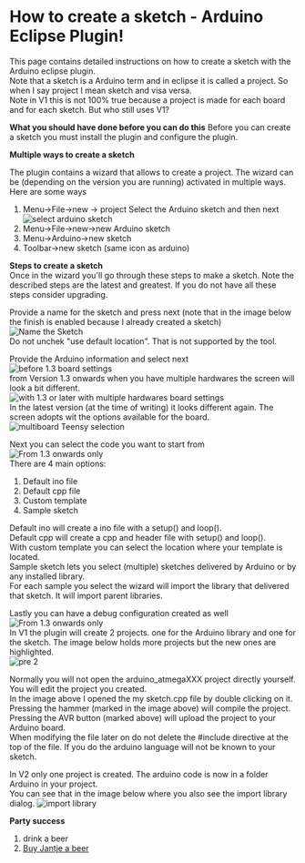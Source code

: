 How to create a sketch - Arduino Eclipse Plugin!
=====
This page contains detailed instructions on how to create a sketch with the Arduino eclipse plugin.  
Note that a sketch is a Arduino term and in eclipse it is called a project. So when I say project I mean sketch and visa versa.  
Note in V1 this is not 100% true because a project is made for each board and for each sketch. But who still uses V1?

**What you should have done before you can do this**
Before you can create a sketch you must install the plugin and configure the plugin.

**Multiple ways to create a sketch**
	
The plugin contains a wizard that allows to create a project. The wizard can be (depending on the version you are running) activated in multiple ways.  
Here are some ways  

 1.	Menu->File->new -> project Select the Arduino sketch and then next  
 ![select arduino sketch](http://iloapp.baeyens.it/data/_gallery/public/1/1320529642_resized.png)
 2. Menu->File->new->new Arduino sketch
 3. Menu->Arduino->new sketch
 4. Toolbar->new sketch (same icon as arduino)

**Steps to create a sketch**  
Once in the wizard you'll go through these steps to make a sketch.
Note the described steps are the latest and greatest. If you do not have all these steps consider upgrading.

Provide a name for the sketch and press next (note that in the image below the finish is enabled because I already created a sketch)  
![Name the Sketch](http://iloapp.baeyens.it/data/_gallery/public/1/1320529645_resized.png)  
Do not unchek "use default location". That is not supported by the tool.

Provide the Arduino information and select next  
![before 1.3 board settings](http://iloapp.baeyens.it/data/_gallery//public/1/1320529644_resized.png)  
from Version 1.3 onwards when you have multiple hardwares the screen will look a bit different.  
![with 1.3 or later with multiple hardwares board settings](http://iloapp.baeyens.it/data/_gallery//public/1/134998998101133100_resized.png)  
In the latest version (at the time of writing) it looks different again. The screen adopts wit the options available for the board.  
![multiboard Teensy selection](http://iloapp.baeyens.it/data/_gallery/public/6/141798833684427200_resized.png)  

Next you can select the code you want to start from  
![From 1.3 onwards only](http://iloapp.baeyens.it/data/_gallery/public/6/141790480561384700_resized.png)  
There are 4 main options:

 1. Default ino file
 2. Default cpp file
 3. Custom template
 4. Sample sketch
 
 Default ino will create a ino file with a setup() and loop().  
 Default cpp will create a cpp and header file with setup() and loop().  
 With custom template you can select the location where your template is located.  
 Sample sketch lets you select (multiple) sketches delivered by Arduino or by any installed library.  
 For each sample you select the wizard will import the library that delivered that sketch. It will import parent libraries.
 
 
Lastly you can have a debug configuration created as well  
![From 1.3 onwards only](http://iloapp.baeyens.it/data/_gallery/public/6/141790480451146300_resized.png)  
In V1 the plugin will create 2 projects. one for the Arduino library and one for the sketch. The image below holds more projects but the new ones are highlighted.  
![pre 2](http://iloapp.baeyens.it/data/_gallery//public/1/1320529641_resized.png?width=720&height=540)  

Normally you will not open the arduino_atmegaXXX project directly yourself. You will edit the project you created.  
In the image above I opened the my sketch.cpp file by double clicking on it.  
Pressing the hammer (marked in the image above) will compile the project. Pressing the AVR button (marked above) will upload the project to your Arduino board.    
When modifying the file later on do not delete the #include directive at the top of the file. If you do the arduino language will not be known to your sketch.  

In V2 only one project is created. The arduino code is now in a folder Arduino in your project.  
You can see that in the image below where you also see the import library dialog.
![import library](http://iloapp.baeyens.it/data/_gallery/public/1/137950377839940200_resized.png)

 **Party success**
 
 1. drink a beer
 2. [Buy Jantje a beer](http://eclipse.baeyens.it/donate.html "thanks")